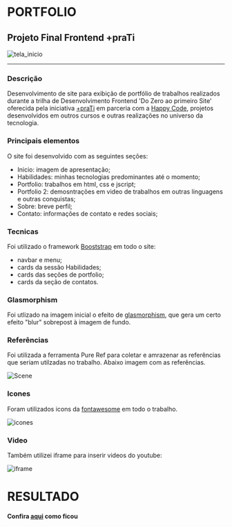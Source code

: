 # PORTFOLIO
## Projeto Final Frontend +praTi


![tela_inicio](https://user-images.githubusercontent.com/110631380/221247055-0c3ec2d8-7d89-4ef0-ac5b-593abcc1d91c.jpg)

<hr>

### Descrição

Desenvolvimento de site para exibição de portfólio de trabalhos realizados durante a trilha de Desenvolvimento Frontend 'Do Zero ao primeiro Site' oferecida pela iniciativa <a href="https://www.maisprati.com.br/">+praTi</a> em parceria com a <a href="https://www.vemserhappy.com.br/">Happy Code</a>, projetos desenvolvidos em outros cursos e outras realizações no universo da tecnologia.

### Principais elementos

O site foi desenvolvido com as seguintes seções:

* Inicio: imagem de apresentação;
* Habilidades: minhas tecnologias predominantes até o momento;
* Portfolio: trabalhos em html, css e jscript;
* Portfolio 2: demosntrações em video de trabalhos em outras linguagens e outras conquistas;
* Sobre: breve perfil;
* Contato: informações de contato e redes sociais;

### Tecnicas

Foi utilizado o framework <a href="https://getbootstrap.com/">Booststrap</a> em todo o site:

* navbar e menu;
* cards da sessão Habilidades;
* cards das seções de portfolio;
* cards da seção de contatos.

### Glasmorphism

Foi utlizado na imagem inicial o efeito de <a href="https://css.glass/">glasmorphism</a>, que gera um certo efeito "blur" sobrepost à imagem de fundo.

### Referências

Foi utilizada a ferramenta Pure Ref para coletar e amrazenar as referências que seriam utilzadas no trabalho. Abaixo imagem com as referências. 

![Scene](https://user-images.githubusercontent.com/110631380/221255285-64c32de1-6652-4d73-9da4-c8414c6c460f.png)

### Icones

Foram utilizados icons da <a href="https://fontawesome.com/">fontawesome</a> em todo o trabalho.

![icones](https://user-images.githubusercontent.com/110631380/221256559-8d546052-ed78-4e1d-a9d3-af0c8089f5e0.jpg)

### Video

Também utilizei iframe para inserir videos do youtube:

![iframe](https://user-images.githubusercontent.com/110631380/221257215-3d9073c3-6583-4897-bacc-b56613e997f8.jpg)

# RESULTADO

#### Confira <a target="_blank" href="https://portfolio-lmparedes.netlify.app/">aqui</a> como ficou
